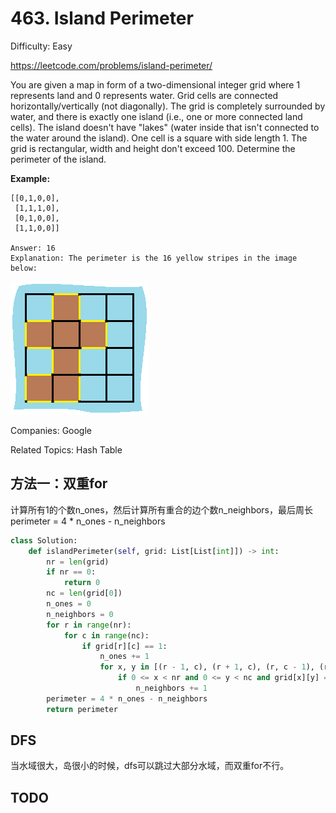 # 463. Island Perimeter

Difficulty: Easy

https://leetcode.com/problems/island-perimeter/

You are given a map in form of a two-dimensional integer grid where 1 represents land and 0 represents water. Grid cells are connected horizontally/vertically (not diagonally). The grid is completely surrounded by water, and there is exactly one island (i.e., one or more connected land cells). The island doesn't have "lakes" (water inside that isn't connected to the water around the island). One cell is a square with side length 1. The grid is rectangular, width and height don't exceed 100. Determine the perimeter of the island.

**Example:**
```
[[0,1,0,0],
 [1,1,1,0],
 [0,1,0,0],
 [1,1,0,0]]

Answer: 16
Explanation: The perimeter is the 16 yellow stripes in the image below:
```
![alt text](island.png)

Companies: Google

Related Topics: Hash Table


## 方法一：双重for

计算所有1的个数n_ones，然后计算所有重合的边个数n_neighbors，最后周长perimeter = 4 * n_ones - n_neighbors

```python
class Solution:
    def islandPerimeter(self, grid: List[List[int]]) -> int:
        nr = len(grid)
        if nr == 0:
            return 0
        nc = len(grid[0])
        n_ones = 0
        n_neighbors = 0
        for r in range(nr):
            for c in range(nc):
                if grid[r][c] == 1:
                    n_ones += 1
                    for x, y in [(r - 1, c), (r + 1, c), (r, c - 1), (r, c + 1)]:
                        if 0 <= x < nr and 0 <= y < nc and grid[x][y] == 1:
                            n_neighbors += 1
        perimeter = 4 * n_ones - n_neighbors
        return perimeter

```

## DFS

当水域很大，岛很小的时候，dfs可以跳过大部分水域，而双重for不行。

## TODO
